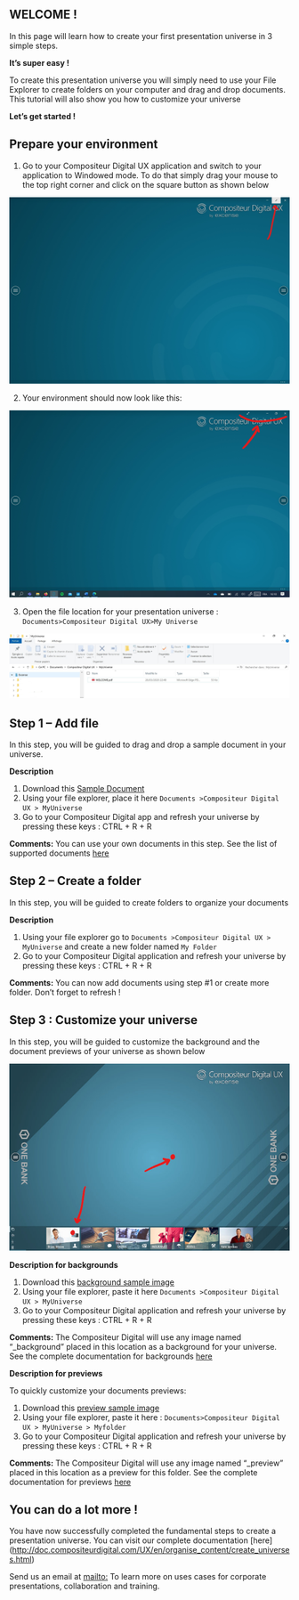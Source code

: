 ## WELCOME !
In this page will learn how to create your first presentation universe in 3 simple steps.

**It’s super easy !**

To create this presentation universe you will simply need to use your File Explorer to create folders on your computer and drag and drop documents. This tutorial will also show you how to customize your universe

**Let’s get started !**

## Prepare your environment

1. Go to your Compositeur Digital UX application and switch to your application to Windowed mode. To do that simply drag your mouse to the top right corner and click on the square button as shown below

![windowed](img/windowed.jpg)



2. Your environment should now look like this:

![windowed2](img/windowed2.jpg)



3. Open the file location for your presentation universe : `Documents>Compositeur Digital UX>My Universe`

![filelocation1](img/filelocation1.jpg)


## Step 1 – Add file

In this step, you will be guided to drag and drop a sample document in your universe. 

**Description** 
1.	Download this [Sample Document](samples/DocumentPDF.pdf) 
2.	Using your file explorer, place it here `Documents >Compositeur Digital UX > MyUniverse`
3.  Go to your Compositeur Digital app and refresh your universe by pressing these keys : CTRL + R + R 

**Comments:** You can use your own documents in this step. See the list of supported documents [here](http://doc.compositeurdigital.com/UX/en/organise_content/supported_content/) 



## Step 2 – Create a folder

In this step, you will be guided to create folders to organize your documents 

**Description** 
1.	Using your file explorer go to `Documents >Compositeur Digital UX > MyUniverse` and create a new folder named `My Folder`
2.	Go to your Compositeur Digital application and refresh your universe by pressing these keys : CTRL + R + R 

**Comments:** You can now add documents using step #1 or create more folder. Don’t forget to refresh ! 



## Step 3 :  Customize your universe

In this step, you will be guided to customize the background and the document previews of your universe as shown below

![customize](img/customize.jpg)

**Description for backgrounds** 

1.	Download this [background sample image](./samples/_background.png)
2.	Using your file explorer, paste it here `Documents >Compositeur Digital UX > MyUniverse`
3.	Go to your Compositeur Digital application and refresh your universe by pressing these keys : CTRL + R + R 

**Comments:**  The Compositeur Digital will use any image named “_background” placed in this location as a background for your universe. See the complete documentation for backgrounds [here](http://doc.compositeurdigital.com/UX/en/organise_content/create_universes.html#background)


**Description for previews** 

To quickly customize your documents previews:

1.	Download this [preview sample image](./samples/_preview.jpg)
2.	Using your file explorer, paste it here : `Documents>Compositeur Digital UX > MyUniverse > Myfolder`
3.	Go to your Compositeur Digital application and refresh your universe by pressing these keys : CTRL + R + R 

**Comments:** The Compositeur Digital will use any image named “_preview” placed in this location as a preview for this folder. See the complete documentation for previews [here](http://doc.compositeurdigital.com/UX/en/organise_content/create_universes.html#thumbnails)




## You can do a lot more ! ## 

You have now successfully completed the fundamental steps to create a presentation universe. You can visit our complete documentation [here] (http://doc.compositeurdigital.com/UX/en/organise_content/create_universes.html)

Send us an email at <mailto:> To learn more on uses cases for corporate presentations, collaboration and training.
